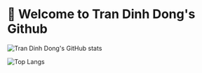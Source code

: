# 👋 Welcome to Tran Dinh Dong's Github
![Tran Dinh Dong's GitHub stats](https://github-readme-stats.vercel.app/api?username=vanvuvuong&show_icons=true&theme=monokai&show=reviews,discussions_started,discussions_answered,prs_merged,prs_merged_percentage)

![Top Langs](https://github-readme-stats.vercel.app/api/top-langs/?username=vanvuvuong&size_weight=0.5&count_weight=0.5&hide_progress=true)
